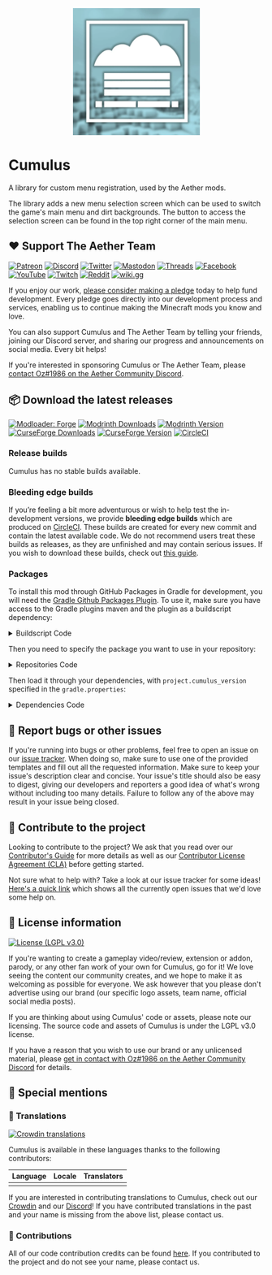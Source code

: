 <p align="center"><img width="250" height="250" src="assets/logo.webp"></p>

# Cumulus

A library for custom menu registration, used by the Aether mods.

The library adds a new menu selection screen which can be used to switch the game's main menu and dirt backgrounds. The button to access the selection screen can be found in the top right corner of the main menu.

## :heart: Support The Aether Team

[![Patreon](https://img.shields.io/endpoint.svg?url=https%3A%2F%2Fshieldsio-patreon.vercel.app%2Fapi%3Fusername%3DTheAetherTeam%26type%3Dpatrons&style=flat-square&logoColor=white)](https://patreon.com/TheAetherTeam)
[![Discord](https://img.shields.io/discord/118816101936267265.svg?label=discord&logoColor=FFFFFF&logo=discord&color=7289DA&style=flat-square)](https://discord.gg/aethermod)
[![Twitter](https://img.shields.io/badge/twitter-@DevAether-lightgrey?style=flat-square&logo=twitter&color=1DA1F2&logoColor=white)](https://twitter.com/DevAether)
[![Mastodon](https://img.shields.io/mastodon/follow/110581810287361848?domain=https%3A%2F%2Fmastodon.gamedev.place%2F&style=flat-square&logo=mastodon&logoColor=white&label=mastodon&color=858AFA)](https://mastodon.gamedev.place/@DevAether)
[![Threads](https://custom-icon-badges.demolab.com/badge/threads-devaether-green?logo=instagram-threads&style=flat-square&color=000000)](https://www.threads.net/@devaether)
[![Facebook](https://img.shields.io/badge/facebook-AetherMod-blue?logo=facebook&style=flat-square&color=1877F2&logoColor=white)](https://www.facebook.com/AetherMod)
[![YouTube](https://img.shields.io/badge/youtube-@DevAether-blue?color=FF0000&label=youtube&logo=youtube&style=flat-square)](https://www.youtube.com/@DevAether)
[![Twitch](https://img.shields.io/twitch/status/theaetherteam?logo=twitch&style=flat-square&logoColor=white)](https://www.twitch.tv/theaetherteam)
[![Reddit](https://img.shields.io/reddit/subreddit-subscribers/TheAether?color=FF4500&label=reddit&logo=reddit&style=flat-square&logoColor=white)](https://www.reddit.com/r/TheAether/)
[![wiki.gg](https://custom-icon-badges.demolab.com/badge/wiki.gg-aether-green?logo=wikigg&style=flat-square&color=FF1980)](https://aether.wiki.gg/)

If you enjoy our work, [please consider making a pledge](https://patreon.com/TheAetherTeam) today to help fund development. Every pledge goes directly into our development process and services, enabling us to continue making the Minecraft mods you know and love.

You can also support Cumulus and The Aether Team by telling your friends, joining our Discord server, and sharing our progress and announcements on social media. Every bit helps!

If you're interested in sponsoring Cumulus or The Aether Team, please [contact Oz#1986 on the Aether Community Discord](https://discord.gg/aethermod).

## :package: Download the latest releases
[![Modloader: Forge](https://img.shields.io/badge/mod%20loader-forge-CC974D?style=flat-square)](https://files.minecraftforge.net/net/minecraftforge/forge/)
[![Modrinth Downloads](https://img.shields.io/modrinth/dt/cumulus?color=00AF5C&logo=modrinth)](https://modrinth.com/mod/cumulus)
[![Modrinth Version](https://img.shields.io/modrinth/game-versions/cumulus?color=00AF5C&label=latest&logo=modrinth&last=true)](https://modrinth.com/mod/cumulus)
[![CurseForge Downloads](http://cf.way2muchnoise.eu/cumulus.svg)](https://www.curseforge.com/minecraft/mc-mods/cumulus)
[![CurseForge Version](http://cf.way2muchnoise.eu/versions/cumulus_latest.svg)](https://www.curseforge.com/minecraft/mc-mods/cumulus)
[![CircleCI](https://circleci.com/gh/The-Aether-Team/Cumulus/tree/1.19.4-develop.svg?style=shield)](https://app.circleci.com/pipelines/github/The-Aether-Team/Cumulus?branch=1.19.4-develop)
### Release builds
Cumulus has no stable builds available.

### Bleeding edge builds
If you’re feeling a bit more adventurous or wish to help test the in-development versions, we provide **bleeding edge builds** which are produced on [CircleCI](https://app.circleci.com/pipelines/github/The-Aether-Team/Cumulus). These builds are created for every new commit and contain the latest available code. We do not recommend users treat these builds as releases, as they are unfinished and may contain serious issues. If you wish to download these builds, check out [this guide](https://github.com/The-Aether-Team/Cumulus/wiki/CircleCI-Guide).

### Packages
To install this mod through GitHub Packages in Gradle for development, you will need the [Gradle Github Packages Plugin](https://github.com/0ffz/gpr-for-gradle). To use it, make sure you have access to the Gradle plugins maven and the plugin as a buildscript dependency:

<details>
<summary> Buildscript Code</summary>

`settings.gradle`
```
pluginManagement {
    repositories {
        gradlePluginPortal()
    }
}
```

`build.gradle`
```
plugins {
    id 'io.github.0ffz.github-packages' version '[1,2)'
}
```

</details>

Then you need to specify the package you want to use in your repository:

<details>
<summary> Repositories Code</summary>

```
repositories {
  ...
  maven githubPackage.invoke("The-Aether-Team/Cumulus")
}
```

</details>

Then load it through your dependencies, with `project.cumulus_version` specified in the `gradle.properties`:

<details>
<summary> Dependencies Code</summary>

```
dependencies {
  ...
  implementation fg.deobf("com.aetherteam.cumulus:cumulus_menus:${project.cumulus_version}")
  ...
}
```

</details>

## :bug: Report bugs or other issues
If you're running into bugs or other problems, feel free to open an issue on our [issue tracker](https://github.com/The-Aether-Team/Cumulus/issues). When doing so, make sure to use one of the provided templates and fill out all the requested information. Make sure to keep your issue's description clear and concise. Your issue's title should also be easy to digest, giving our developers and reporters a good idea of what's wrong without including too many details. Failure to follow any of the above may result in your issue being closed.

## :wrench: Contribute to the project
Looking to contribute to the project? We ask that you read over our [Contributor's Guide](https://github.com/The-Aether-Team/Cumulus/blob/1.19.4-develop/docs/CONTRIBUTING.md) for more details as well as our [Contributor License Agreement (CLA)](https://github.com/The-Aether-Team/Cumulus/blob/1.19.4-develop/docs/AGREEMENT.md) before getting started.

Not sure what to help with? Take a look at our issue tracker for some ideas! [Here's a quick link](https://github.com/The-Aether-Team/Cumulus/labels/status%2Fhelp-wanted) which shows all the currently open issues that we'd love some help on.

## :scroll: License information
[![License (LGPL v3.0)](https://img.shields.io/badge/license-LGPL%20v3.0-green.svg?style=flat-square)](https://github.com/The-Aether-Team/Cumulus/blob/1.19.4-develop/LICENSE.txt)

If you're wanting to create a gameplay video/review, extension or addon, parody, or any other fan work of your own for Cumulus, go for it! We love seeing the content our community creates, and we hope to make it as welcoming as possible for everyone. We ask however that you please don't advertise using our brand (our specific logo assets, team name, official social media posts).

If you are thinking about using Cumulus' code or assets, please note our licensing. The source code and assets of Cumulus is under the LGPL v3.0 license.

If you have a reason that you wish to use our brand or any unlicensed material, please [get in contact with Oz#1986 on the Aether Community Discord](https://discord.gg/aethermod) for details.

## :star2: Special mentions
### :speech_balloon: Translations
[![Crowdin translations](https://img.shields.io/badge/crowdin-cumulus-blue?color=55BC5C&label=crowdin&logo=crowdin&style=flat-square)](https://translate.cumulus.devaether.com/)

Cumulus is available in these languages thanks to the following contributors:

| Language                    | Locale  | Translators                                                                                                |
|-----------------------------|---------|------------------------------------------------------------------------------------------------------------|
|                       |  |                                                                                                   |

If you are interested in contributing translations to Cumulus, check out our [Crowdin](https://translate.cumulus.devaether.com/) and our [Discord](https://discord.gg/aethermod)! If you have contributed translations in the past and your name is missing from the above list, please contact us.

### :hammer: Contributions
All of our code contribution credits can be found [here](https://github.com/The-Aether-Team/Cumulus/blob/1.19.4-develop/docs/CREDITS.txt). If you contributed to the project and do not see your name, please contact us.
